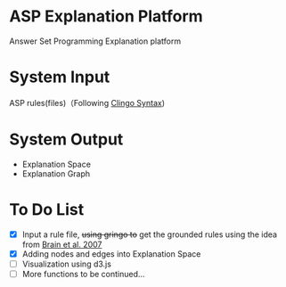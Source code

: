 # ASP Explanation Platform
Answer Set Programming Explanation platform

# System Input
ASP rules(files)（Following [Clingo Syntax](https://github.com/potassco/guide/releases/))

# System Output
- Explanation Space
- Explanation Graph

# To Do List
- [x] Input a rule file, ~~using gringo to~~ get the grounded rules using the idea from [Brain et al. 2007](http://www.kr.tuwien.ac.at/research/projects/eq/sea07.pdf)
- [x] Adding nodes and edges into Explanation Space
- [ ] Visualization using d3.js
- [ ] More functions to be continued...
